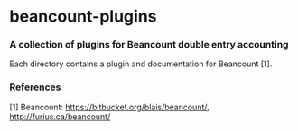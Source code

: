 # beancount-plugins

### A collection of plugins for Beancount double entry accounting
Each directory contains a plugin and documentation for Beancount [1].


### References

[1] Beancount: https://bitbucket.org/blais/beancount/, http://furius.ca/beancount/